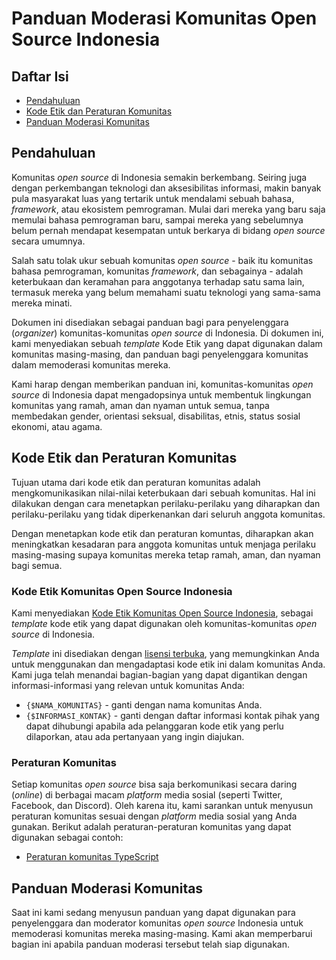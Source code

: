 # Panduan Moderasi Komunitas Open Source Indonesia

## Daftar Isi

- [Pendahuluan](#pendahuluan)
- [Kode Etik dan Peraturan Komunitas](#kode-etik-dan-peraturan-komunitas)
- [Panduan Moderasi Komunitas](#panduan-moderasi-komunitas)

## Pendahuluan

Komunitas _open source_ di Indonesia semakin berkembang. Seiring juga dengan perkembangan teknologi dan aksesibilitas informasi, makin banyak pula masyarakat luas yang tertarik untuk mendalami sebuah bahasa, _framework_, atau ekosistem pemrograman. Mulai dari mereka yang baru saja memulai bahasa pemrograman baru, sampai mereka yang sebelumnya belum pernah mendapat kesempatan untuk berkarya di bidang _open source_ secara umumnya.

Salah satu tolak ukur sebuah komunitas _open source_ - baik itu komunitas bahasa pemrograman, komunitas _framework_, dan sebagainya - adalah keterbukaan dan keramahan para anggotanya terhadap satu sama lain, termasuk mereka yang belum memahami suatu teknologi yang sama-sama mereka minati.

Dokumen ini disediakan sebagai panduan bagi para penyelenggara (_organizer_) komunitas-komunitas _open source_ di Indonesia. Di dokumen ini, kami menyediakan sebuah _template_ Kode Etik yang dapat digunakan dalam komunitas masing-masing, dan panduan bagi penyelenggara komunitas dalam memoderasi komunitas mereka.

Kami harap dengan memberikan panduan ini, komunitas-komunitas _open source_ di Indonesia dapat mengadopsinya untuk membentuk lingkungan komunitas yang ramah, aman dan nyaman untuk semua, tanpa membedakan gender, orientasi seksual, disabilitas, etnis, status sosial ekonomi, atau agama.

## Kode Etik dan Peraturan Komunitas

Tujuan utama dari kode etik dan peraturan komunitas adalah mengkomunikasikan nilai-nilai keterbukaan dari sebuah komunitas. Hal ini dilakukan dengan cara menetapkan perilaku-perilaku yang diharapkan dan perilaku-perilaku yang tidak diperkenankan dari seluruh anggota komunitas.

Dengan menetapkan kode etik dan peraturan komuntas, diharapkan akan meningkatkan kesadaran para anggota komunitas untuk menjaga perilaku masing-masing supaya komunitas mereka tetap ramah, aman, dan nyaman bagi semua.

### Kode Etik Komunitas Open Source Indonesia

Kami menyediakan [Kode Etik Komunitas Open Source Indonesia](CODE_OF_CONDUCT.md), sebagai _template_ kode etik yang dapat digunakan oleh komunitas-komunitas _open source_ di Indonesia.

_Template_ ini disediakan dengan [lisensi terbuka](https://creativecommons.org/licenses/by-sa/3.0/deed.id), yang memungkinkan Anda untuk menggunakan dan mengadaptasi kode etik ini dalam komunitas Anda. Kami juga telah menandai bagian-bagian yang dapat digantikan dengan informasi-informasi yang relevan untuk komunitas Anda:

- `{$NAMA_KOMUNITAS}` - ganti dengan nama komunitas Anda.
- `{$INFORMASI_KONTAK}` - ganti dengan daftar informasi kontak pihak yang dapat dihubungi apabila ada pelanggaran kode etik yang perlu dilaporkan, atau ada pertanyaan yang ingin diajukan.

### Peraturan Komunitas

Setiap komunitas _open source_ bisa saja berkomunikasi secara daring (_online_) di berbagai macam _platform_ media sosial (seperti Twitter, Facebook, dan Discord). Oleh karena itu, kami sarankan untuk menyusun peraturan komunitas sesuai dengan _platform_ media sosial yang Anda gunakan. Berikut adalah peraturan-peraturan komunitas yang dapat digunakan sebagai contoh:

- [Peraturan komunitas TypeScript](https://github.com/typescript-community/governance)

## Panduan Moderasi Komunitas

Saat ini kami sedang menyusun panduan yang dapat digunakan para penyelenggara dan moderator komunitas _open source_ Indonesia untuk memoderasi komunitas mereka masing-masing. Kami akan memperbarui bagian ini apabila panduan moderasi tersebut telah siap digunakan.

